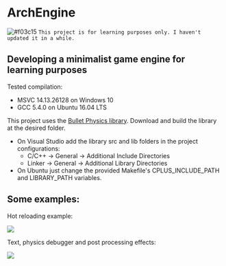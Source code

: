 # ArchEngine

 ![#f03c15](https://placehold.it/15/f03c15/000000?text=+)
 `This project is for learning purposes only. I haven't updated it in a while.`

## Developing a minimalist game engine for learning purposes

Tested compilation:
* MSVC 14.13.26128 on Windows 10
* GCC 5.4.0 on Ubuntu 16.04 LTS

This project uses the [Bullet Physics library](http://bulletphysics.org/wordpress/).
Download and build the library at the desired folder.
* On Visual Studio add the library src and lib folders in the project configurations:
    * C/C++ -> General -> Additional Include Directories
    * Linker -> General -> Additional Library Directories
* On Ubuntu just change the provided Makefile's CPLUS_INCLUDE_PATH and LIBRARY_PATH variables.

## Some examples:

Hot reloading example:

[![](http://img.youtube.com/vi/0EscTpyiYJE/0.jpg)](http://www.youtube.com/watch?v=0EscTpyiYJE "")

Text, physics debugger and post processing effects:

[![](http://img.youtube.com/vi/f8-GaWbCbtk/0.jpg)](http://www.youtube.com/watch?v=f8-GaWbCbtk "")
